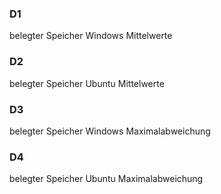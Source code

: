 ### D1
belegter Speicher Windows Mittelwerte

### D2
belegter Speicher Ubuntu Mittelwerte

### D3
belegter Speicher Windows Maximalabweichung

### D4
belegter Speicher Ubuntu Maximalabweichung
